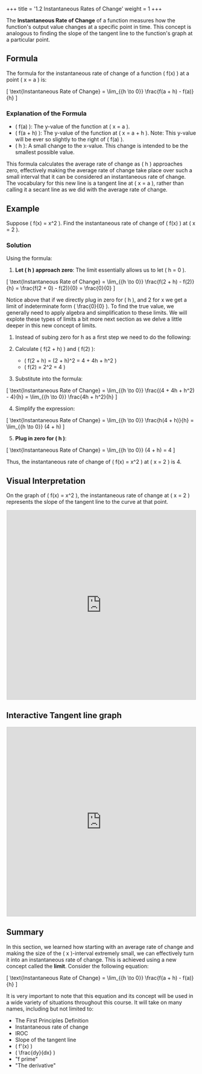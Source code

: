 +++
title = '1.2 Instantaneous Rates of Change'
weight = 1
+++

The **Instantaneous Rate of Change** of a function measures how the function's output value changes at a specific point in time. This concept is analogous to finding the slope of the tangent line to the function's graph at a particular point.

## Formula

The formula for the instantaneous rate of change of a function \( f(x) \) at a point \( x = a \) is:



\[
\text{Instantaneous Rate of Change} = \lim_{{h \to 0}} \frac{f(a + h) - f(a)}{h}
\]



### Explanation of the Formula
- \( f(a) \): The y-value of the function at \( x = a \).
- \( f(a + h) \): The y-value of the function at \( x = a + h \). Note: This y-value will be ever so slightly to the right of \( f(a) \).
- \( h \): A small change to the x-value. This change is intended to be the smallest possible value.

This formula calculates the average rate of change as \( h \) approaches zero, effectively making the average rate of change take place over such a small interval that it can be considered an instantaneous rate of change. The vocabulary for this new line is a tangent line at \( x = a \), rather than calling it a secant line as we did with the average rate of change.

## Example

Suppose \( f(x) = x^2 \). Find the instantaneous rate of change of \( f(x) \) at \( x = 2 \).

### Solution

Using the formula:

1. **Let \( h \) approach zero**: The limit essentially allows us to let \( h = 0 \).


\[
\text{Instantaneous Rate of Change} = \lim_{{h \to 0}} \frac{f(2 + h) - f(2)}{h} = \frac{f(2 + 0) - f(2)}{0} = \frac{0}{0}
\]

Notice above that if we directly plug in zero for \( h \), and 2 for x we get a limit of indeterminate form \( \frac{0}{0} \). To find the true value, we generally need to apply algebra and simplification to these limits.  We will explote these types of limits a bit more next section as we delve a little deeper in this new concept of limits.

1.  Instead of subing zero for h as a first step we need to do the following:

2. Calculate \( f(2 + h) \) and \( f(2) \):
   - \( f(2 + h) = (2 + h)^2 = 4 + 4h + h^2 \)
   - \( f(2) = 2^2 = 4 \)

3. Substitute into the formula:



\[
\text{Instantaneous Rate of Change} = \lim_{{h \to 0}} \frac{(4 + 4h + h^2) - 4}{h} = \lim_{{h \to 0}} \frac{4h + h^2}{h}
\]



4. Simplify the expression:



\[
\text{Instantaneous Rate of Change} = \lim_{{h \to 0}} \frac{h(4 + h)}{h} = \lim_{{h \to 0}} (4 + h)
\]



5. **Plug in zero for \( h \)**:



\[
\text{Instantaneous Rate of Change} = \lim_{{h \to 0}} (4 + h) = 4
\]





Thus, the instantaneous rate of change of \( f(x) = x^2 \) at \( x = 2 \) is 4.

## Visual Interpretation

On the graph of \( f(x) = x^2 \), the instantaneous rate of change at \( x = 2 \) represents the slope of the tangent line to the curve at that point.
<div style="text-align: center;">
   <iframe src="https://www.desmos.com/calculator/wtnz4as7wj?embed" width="500" height="500" style="border: 1px solid #ccc" frameborder=0></iframe>
</div>


## Interactive Tangent line graph

<div style="text-align: center;">
    <iframe src="https://www.desmos.com/calculator/ipkmqkcg7e" width="500" height="500" style="border: 1px solid #ccc;" frameborder="0"></iframe>
</div>

## Summary

In this section, we learned how starting with an average rate of change and making the size of the \( x \)-interval extremely small, we can effectively turn it into an instantaneous rate of change. This is achieved using a new concept called the **limit**. Consider the following equation: 

\[
\text{Instantaneous Rate of Change} = \lim_{{h \to 0}} \frac{f(a + h) - f(a)}{h}
\]

It is very important to note that this equation and its concept will be used in a wide variety of situations throughout this course. It will take on many names, including but not limited to:

- The First Principles Definition
- Instantaneous rate of change
- IROC
- Slope of the tangent line
- \( f'(x) \)
- \( \frac{dy}{dx} \)
- "f prime"
- "The derivative"
